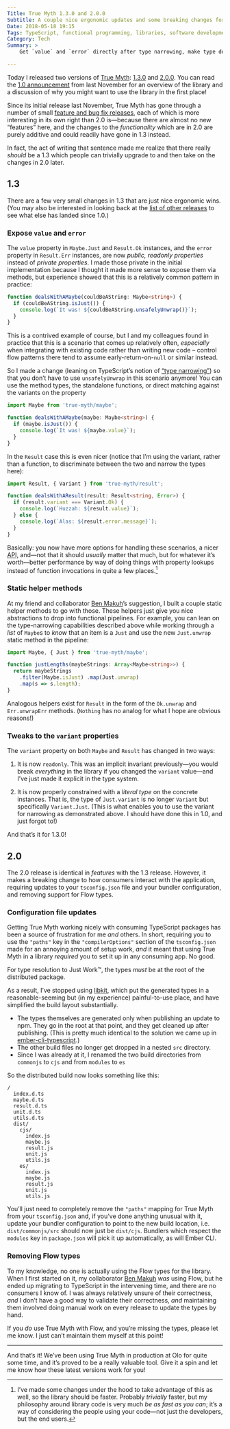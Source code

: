 ```yaml
---
Title: True Myth 1.3.0 and 2.0.0
Subtitle: A couple nice ergonomic updates and some breaking changes for consuming the library.
Date: 2018-05-18 19:15
Tags: TypeScript, functional programming, libraries, software development, open source software, versioning
Category: Tech
Summary: >
    Get `value` and `error` directly after type narrowing, make type definitions Just Work™, drop Flow types, and simplify the contents of the distributed build.

---
```


Today I released two versions of [True Myth](https://github.com/chriskrycho/true-myth): [1.3.0](https://github.com/chriskrycho/true-myth/releases/tag/v1.3.0) and [2.0.0](https://github.com/chriskrycho/true-myth/releases/tag/v2.0.0). You can read the [1.0 announcement](https://www.chriskrycho.com/2017/announcing-true-myth-10.html) from last November for an overview of the library and a discussion of why you might want to use the library in the first place!

Since its initial release last November, True Myth has gone through a number of small [feature and bug fix releases](https://github.com/chriskrycho/true-myth/releases "True Myth releases on GitHub"), each of which is more interesting in its own right than 2.0 is—because there are almost no new “features” here, and the changes to the *functionality* which are in 2.0 are purely additive and could readily have gone in 1.3 instead.

In fact, the act of writing that sentence made me realize that there really *should* be a 1.3 which people can trivially upgrade to and then take on the changes in 2.0 later.

## 1.3

There are a few very small changes in 1.3 that are just nice ergonomic wins. (You may also be interested in looking back at the [list of other releases](https://github.com/chriskrycho/true-myth/releases) to see what else has landed since 1.0.)

### Expose `value` and `error`

The `value` property in `Maybe.Just` and `Result.Ok` instances, and the `error` property in `Result.Err` instances, are now *public, readonly properties* instead of *private properties*. I made those private in the initial implementation because I thought it made more sense to expose them via methods, but experience showed that this is a relatively common pattern in practice:

```ts
function dealsWithAMaybe(couldBeAString: Maybe<string>) {
  if (couldBeAString.isJust()) {
    console.log(`It was! ${couldBeAString.unsafelyUnwrap()}`);
  }
}
```

This is a contrived example of course, but I and my colleagues found in practice that this is a scenario that comes up relatively often, *especially* when integrating with existing code rather than writing new code – control flow patterns there tend to assume early-return-on-`null` or similar instead.

So I made a change (leaning on TypeScript’s notion of [“type narrowing”](https://www.typescriptlang.org/docs/handbook/advanced-types.html#user-defined-type-guards "“User-Defined Type Guards” in the TypeScript handbook")) so that you don’t have to use `unsafelyUnwrap` in this scenario anymore! You can use the method types, the standalone functions, or direct matching against the variants on the property 

```ts
import Maybe from 'true-myth/maybe';

function dealsWithAMaybe(maybe: Maybe<string>) {
  if (maybe.isJust()) {
    console.log(`It was! ${maybe.value}`);
  }
}
```

In the `Result` case this is even nicer (notice that I’m using the variant, rather than a function, to discriminate between the two and narrow the types here):

```ts
import Result, { Variant } from 'true-myth/result';

function dealsWithAResult(result: Result<string, Error>) {
  if (result.variant === Variant.Ok) {
    console.log(`Huzzah: ${result.value}`);
  } else {
    console.log(`Alas: ${result.error.message}`);
  }
}
```

Basically: you now have more options for handling these scenarios, a nicer <abbr title="application programming interface">API</abbr>, and—not that it should *usually* matter that much, but for whatever it’s worth—better performance by way of doing things with property lookups instead of function invocations in quite a few places.[^1]

### Static helper methods

At my friend and collaborator [Ben Makuh](https://mobile.twitter.com/bmakuh)’s suggestion, I built a couple static helper methods to go with those. These helpers just give you nice abstractions to drop into functional pipelines. For example, you can lean on the type-narrowing capabilities described above while working through a *list* of `Maybe`s to *know* that an item is a `Just` and use the new `Just.unwrap` static method in the pipeline:

```ts
import Maybe, { Just } from 'true-myth/maybe';

function justLengths(maybeStrings: Array<Maybe<string>>) {
  return maybeStrings
    .filter(Maybe.isJust) .map(Just.unwrap)
    .map(s => s.length);
}
```

Analogous helpers exist for `Result` in the form of the `Ok.unwrap` and `Err.unwrapErr` methods. (`Nothing` has no analog for what I hope are obvious reasons!)

### Tweaks to the `variant` properties

The `variant` property on both `Maybe` and `Result` has changed in two ways:

1. It is now `readonly`. This was an implicit invariant previously—you would break *everything* in the library if you changed the `variant` value—and I’ve just made it explicit in the type system.

2. It is now properly constrained with a *literal type* on the concrete instances. That is, the type of `Just.variant` is no longer `Variant` but specifically `Variant.Just`. (This is what enables you to use the variant for narrowing as demonstrated above. I should have done this in 1.0, and just forgot to!)

And that’s it for 1.3.0!

## 2.0

The 2.0 release is identical in *features* with the 1.3 release. However, it makes a breaking change to how consumers interact with the application, requiring updates to your `tsconfig.json` file and your bundler configuration, and removing support for Flow types.

### Configuration file updates

Getting True Myth working nicely with consuming TypeScript packages has been a source of frustration for me *and* others. In short, requiring you to use the `"paths"` key in the `"compilerOptions"` section of the `tsconfig.json` made for an annoying amount of setup work, *and* it meant that using True Myth in a library *required* you to set it up in any consuming app. No good.

For type resolution to Just Work™, the types *must* be at the root of the distributed package.

As a result, I’ve stopped using [libkit](https://github.com/tildeio/libkit), which put the generated types in a reasonable-seeming but (in my experience) painful-to-use place, and have simplified the build layout substantially.

- The types themselves are generated only when publishing an update to npm. They go in the root at that point, and they get cleaned up after publishing. (This is pretty much identical to the solution we came up in [ember-cli-typescript](https://github.com/typed-ember/ember-cli-typescript).)
- The other build files no longer get dropped in a nested `src` directory.
- Since I was already at it, I renamed the two build directories from `commonjs` to `cjs` and from `modules` to `es`

So the distributed build now looks something like this:

```
/ 
  index.d.ts
  maybe.d.ts
  result.d.ts
  unit.d.ts
  utils.d.ts
  dist/
    cjs/
      index.js
      maybe.js
      result.js
      unit.js
      utils.js
    es/
      index.js
      maybe.js
      result.js
      unit.js
      utils.js
```

You’ll just need to completely remove the `"paths"` mapping for True Myth from your `tsconfig.json` and, if you’ve done anything unusual with it, update your bundler configuration to point to the new build location, i.e. `dist/commonjs/src` should now just be `dist/cjs`. Bundlers which respect the `modules` key in `package.json` will pick it up automatically, as will Ember <abbr>CLI</abbr>.

### Removing Flow types

To my knowledge, no one is actually using the Flow types for the library. When I first started on it, my collaborator [Ben Makuh](https://github.com/bmakuh) *was* using Flow, but he ended up migrating to TypeScript in the intervening time, and there are no consumers I know of. I was always relatively unsure of their correctness, *and* I don’t have a good way to validate their correctness, *and* maintaining them involved doing manual work on every release to update the types by hand.
  
If you *do* use True Myth with Flow, and you’re missing the types, please let me know. I just can’t maintain them myself at this point!

---- 

And that’s it! We’ve been using True Myth in production at Olo for quite some time, and it’s proved to be a really valuable tool. Give it a spin and let me know how these latest versions work for you!

[^1]:   I’ve made some changes under the hood to take advantage of this as well, so the library should be faster. Probably *trivially* faster, but my philosophy around library code is very much *be as fast as you can*; it’s a way of considering the people using your code—not just the developers, but the end users.

